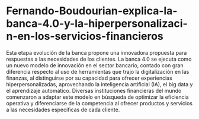 # Fernando-Boudourian-explica-la-banca-4.0-y-la-hiperpersonalizaci-n-en-los-servicios-financieros
Esta etapa evolución de la banca propone una innovadora propuesta para respuestas a las necesidades de los clientes. 
La banca 4.0 se ejecuta como un nuevo modelo de innovación en el sector bancario, contado con gran diferencia respecto al uso de herramientas que trajo la digitalización en las finanzas, al distinguirse por su capacidad para ofrecer experiencias hiperpersonalizadas, aprovechando la inteligencia artificial (IA), el big data y el aprendizaje automático.
Diversas instituciones financieras del mundo comenzaron a adaptar este modelo en búsqueda de optimizar la eficiencia operativa y diferenciarse de la competencia al ofrecer productos y servicios a las necesidades específicas de cada cliente.
